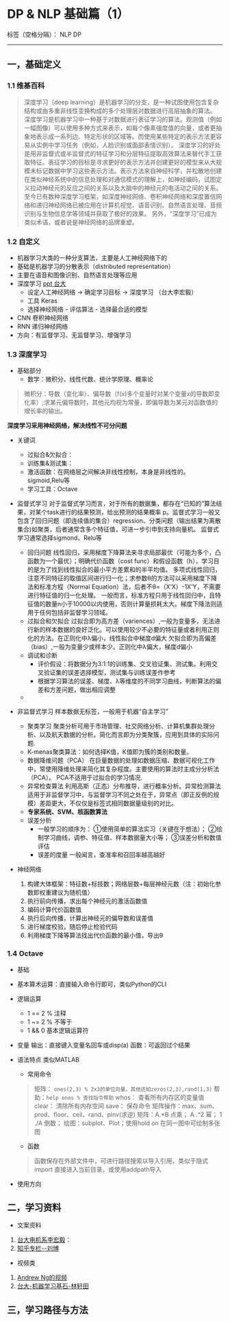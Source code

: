 ﻿# DP & NLP 基础篇（1）



标签（空格分隔）： NLP DP 

---
## 一，基础定义
### 1.1 维基百科
> 深度学习（deep learning）是机器学习的分支，是一种试图使用包含复杂结构或由多重非线性变换构成的多个处理层对数据进行高层抽象的算法。
深度学习是机器学习中一种基于对数据进行表征学习的算法。观测值（例如一幅图像）可以使用多种方式来表示，如每个像素强度值的向量，或者更抽象地表示成一系列边、特定形状的区域等。而使用某些特定的表示方法更容易从实例中学习任务（例如，人脸识别或面部表情识别）。
深度学习的好处是用非监督式或半监督式的特征学习和分层特征提取高效算法来替代手工获取特征。表征学习的目标是寻求更好的表示方法并创建更好的模型来从大规模未标记数据中学习这些表示方法。表示方法来自神经科学，并松散地创建在类似神经系统中的信息处理和对通信模式的理解上，如神经编码，试图定义拉动神经元的反应之间的关系以及大脑中的神经元的电活动之间的关系。至今已有数种深度学习框架，如深度神经网络、卷积神经网络和深度置信网络和递归神经网络已被应用在计算机视觉、语音识别、自然语言处理、音频识别与生物信息学等领域并获取了极好的效果。
另外，“深度学习”已成为类似术语，或者说是神经网络的品牌重塑。

### 1.2 自定义
 - 机器学习大类的一种分支算法，主要是人工神经网络下的
 - 基础是机器学习的分散表示（distributed representation）
 - 主要在语音和图像识别、自然语言处理等应用
 - 深度学习  [ppt 台大][1]
    - 设定人工神经网络 -> 确定学习目标 -> 深度学习  （台大李宏毅）
    - 工具 Keras
    - 选择神经网络 - 评估算法 - 选择最合适的模型
 - CNN 卷积神经网络
 - RNN 递归神经网络
 - 方向：有监督学习、无监督学习、增强学习

### 1.3 深度学习
 - 基础部分
    - 数学：微积分、线性代数、统计学原理、概率论

> 微积分：导数（变化率）、偏导数（f(x)多个变量时对某个变量x的导数即变化率）;求某元偏导数时，其他元均视为常量，即偏导数为某元对函数值的增长率的输出。

**深度学习采用神经网络，解决线性不可分问题**
 
 - 关键词
     - 过拟合&欠拟合：
     - 训练集&测试集：
     - 激活函数：在网络层之间解决非线性控制，本身是非线性的。sigmoid,Relu等   
     - 学习工具：Octave
 - 监督式学习
   对于监督式学习而言，对于所有的数据集，都存在“已知的”算法结果，对某个task进行的结果预测，给出预测的结果概率 p。监督式学习一般又包含了回归问题（即连续值的集合）regression、分类问题（输出结果为离散集合)如聚类，后者通常含多个特征值，可进一步引申到支持向量机。
   监督式学习通常选择sigmond、Relu等
   - 回归问题
     线性回归，采用梯度下降算法来寻求局部最优（可能为多个，凸函数为一个最优）；明确代价函数（cost func）和假设函数（h），学习目的是为了找到线性拟合的最小平方差累和的半平均值。
     多项式线性回归，注意不同特征的取值区间进行归一化；求参数θ的方法可以采用梯度下降法和标准方程（Normal Equation）法，后者不θ=（X‘X）-1X'Y，不需要进行特征值的归一化处理。  一般而言，标准方程只用于线性回归中，且特征值的数量n小于10000以内使用，否则计算量损耗太大。梯度下降法则适用于任何包括非监督学习领域。
   - 过拟合和欠拟合
     过拟合即为高方差（variences）,一般为变量多，无法进行新的样本数据的良好泛化。可以使用较少不必要的特征量或者利用正则化的方法。在正则化中λ偏小，线性拟合中梯度d偏大
     欠拟合即为高偏差（bias）,一般为变量少或样本少。正则化中λ偏大，梯度d偏小
   - 调试和诊断
     - 评价假设：将数据分为3:1:1的训练集、交叉验证集、测试集。利用交叉验证集的误差选择模型，测试集与训练误差作参考
     - 根据学习算法的误差、梯度、λ等维度的不同学习曲线，判断算法的偏差和方差问题，做出相应调整
   - 
 - 非监督式学习
    样本数据无标签，一般用于机器“自主学习”
     - 聚类学习
    聚类分析可用于市场管理、社交网络分析、计算机集群处理分析、以及航天数据的分析。简化而言即为分类聚簇，应用到具体的实际问题.
      - K-menas聚类算法：如何选择K值，K值即为簇的类别和数量。
     - 数据降维问题（PCA）
     在巨量数据的处理如数据压缩、数据可视化工作中，常使用降维处理来简化其复杂程度。主要使用的算法时主成分分析法（PCA）。
     PCA不适用于过拟合的学习情况.
     - 异常检查算法
     利用高斯（正态）分布推导，进行概率分析。异常检测算法适用于非监督学习中，与监督学习不同之处在于，异常点（即正反例的规模）差距更大，不仅仅是标签式相同数据量级别的对比。
     - **专家系统、SVM、核函数算法**
     - 误差分析
       - 一般学习的顺序为：
       ①使用简单的算法实习（关键在于想法）；
       ②绘制学习曲线，调参、特征值、样本数据量大小等；
       ③误差分析和数值评估
       - 误差的度量
       一般闻言，查准率和召回率越高越好





 - 神经网络
    1. 构建大体框架：特征数+标技数；网络层数+每层神经元数（注：初始化参数即权重建议为随机值）
    2. 执行前向传播，求出每个神经元的激活函数值
    3. 编码计算代价函数值
    4. 执行后向传播，计算出神经元的偏导数和误差值
    5. 进行梯度校验，随后停止检验代码
    6. 利用梯度下降等算法找出代价函数的最小值，导出θ


### 1.4 Octave
 - 基础
  - 基本算术运算：直接输入命令行即可，类似Python的CLI
  - 逻辑运算
     - 1 == 2 % 注释
     - 1 ~= 2 % 不等于
     - 1 && 0 基本逻辑运算符
  - 变量 
     输出：直接键入变量名回车或disp(a)
     函数：可返回过个结果
 - 语法特点
    类似MATLAB
     - 常用命令
     > 矩阵： `ones(2,3) % 2x3的单位向量，其他还如zeros(2,3),rand(1,3)`
      帮助：`help ones % 查找指令帮助`
      whos： 查看所有内存区的变量值
      clear： 清除所有内存空间
      save： 保存命令
      矩阵操作：max、sum、prod、floor、ceil、rand、pinv(求逆)
      矩阵：A.*B 点乘； A .^2 幂； 1 ./A 倒数；
      绘图：subplot、Plot；使用hold on 在同一图中可绘制多张图
    
     - 函数
     > 函数保存在外部文件中，可进行路径搜索以导入引用，类似于隐式import
     直接进入当前目录，或使用addpath导入

 - 使用方向

## 二，学习资料
  - 文案资料
   1. [台大电机系李宏毅][2]：
   2. [知乎专栏--刘博][3]
  - 视频类
   1. [Andrew Ng的视频][4]
   2. [台大-机器学习基石-林轩田][5]

## 三，学习路径与方法


  [1]: https://www.slideshare.net/tw_dsconf/ss-62245351?qid=108adce3-2c3d-4758-a830-95d0a57e46bc&v=&b=&from_search=3
  [2]: https://www.slideshare.net/tw_dsconf/ss-62245351?qid=108adce3-2c3d-4758-a830-95d0a57e46bc&v=&b=&from_search=3
  [3]: https://zhuanlan.zhihu.com/p/29527402
  [4]: https://www.coursera.org/learn/machine-learning/lecture
  [5]: https://www.bilibili.com/video/av1624332?from=search&seid=15446150470569228245